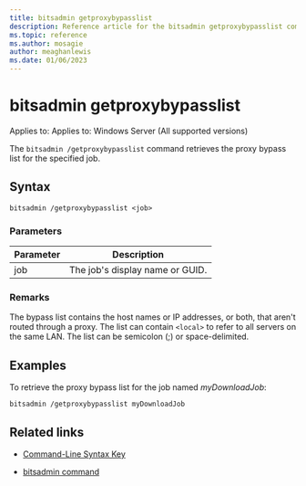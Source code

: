 ```yaml
---
title: bitsadmin getproxybypasslist
description: Reference article for the bitsadmin getproxybypasslist command that retrieves the proxy bypass list for the specified job.
ms.topic: reference
ms.author: mosagie
author: meaghanlewis
ms.date: 01/06/2023
---
```


# bitsadmin getproxybypasslist

Applies to: Applies to: Windows Server (All supported versions)

The `bitsadmin /getproxybypasslist` command retrieves the proxy bypass list for the specified job.

## Syntax

```
bitsadmin /getproxybypasslist <job>
```

### Parameters

| Parameter | Description |
| -------------- | -------------- |
| job | The job's display name or GUID. |

### Remarks

The bypass list contains the host names or IP addresses, or both, that aren't routed through a proxy. The list can contain `<local>` to refer to all servers on the same LAN. The list can be semicolon (;) or space-delimited.

## Examples

To retrieve the proxy bypass list for the job named *myDownloadJob*:

```
bitsadmin /getproxybypasslist myDownloadJob
```

## Related links

- [Command-Line Syntax Key](command-line-syntax-key.md)

- [bitsadmin command](bitsadmin.md)
